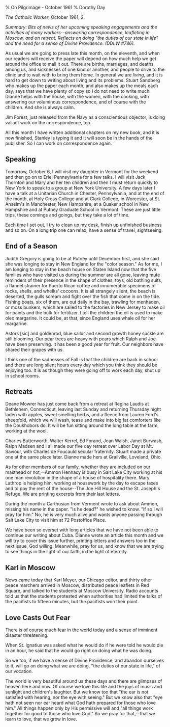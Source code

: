 % On Pilgrimage - October 1961
% Dorothy Day

*The Catholic Worker*, October 1961, 2.

*Summary: Bits of news of her upcoming speaking engagements and the
activities of many workers--answering correspondence, leafleting in
Moscow, and on retreat. Reflects on doing "the duties of our state in
life" and the need for a sense of Divine Providence. (DDLW \#786).*

As usual we are going to press late this month, on the eleventh, and
when our readers will receive the paper will depend on how much help we
get around the office to mail it out. There are births, marriages, and
deaths among us, and sicknesses of one kind or another, and people to
drive to the clinic and to wait with to bring them home. In general we
are *living*, and it is hard to get down to writing about living and its
problems. Stuart Sandberg who makes up the paper each month, and also
makes up the meals each day, says that we have plenty of copy so I do
not need to write much. Dianne helps with the house, with the women,
with the cooking, with answering our voluminous correspondence, and of
course with the children. And she is always calm.

Jim Forest, just released from the Navy as a conscientious objector, is
doing valiant work on the correspondence, too.

All this month I have written additional chapters on my new book, and it
is now finished, Stanley is typing it and it will soon be in the hands
of the publisher. So I can work on correspondence again.

Speaking
--------

Tomorrow, October 6, I will visit my daughter in Vermont for the weekend
and then go on to Erie, Pennsylvania for a few talks. I will visit Jack
Thornton and Mary and her ten children and then I must return quickly to
New York to speak to a group at New York University. A few days later I
have a talk at a Unitarian Church in Chester, Pennsylvania, and at the
end of the month, at Holy Cross College and at Clark College, in
Worcester, at St. Anselm's in Manchester, New Hampshire, at a Quaker
school in New Hampshire and at Putney Graduate School in Vermont. These
are just little trips, these comings and goings, but they take a lot of
time.

Each time I set out, I try to clean up my desk, finish up unfinished
business and so on. On a long trip one can relax, have a sense of
travel, sightseeing.

End of a Season
---------------

Judith Gregory is going to be at Putney until December first, and she
said she was longing to stay in New England for the "color season." As
for me, I am longing to stay in the beach house on Staten Island now
that the five families who have visited us during the summer are all
gone, leaving mute reminders of their presence in the shape of clothes,
toys, old bathing suits, a flannel strainer for Puerto Rican coffee and
innumerable specimens of rocks, shells, and whelks' cocoons. It is all
strangely silent, the beach is deserted, the gulls scream and fight over
the fish that come in on the tide. Fishing boats, six of them, are out
daily in the bay, trawling for menhaden, or moss bunkers, which are
sailed to the factories in New Jersey to make oil for paints and the
bulk for fertilizer. I tell the children the oil is used to make oleo
margarine. It could be, at that, since England uses whale oil for her
margarine.

Astors [sic] and goldenrod, blue sailor and second growth honey suckle
are still blooming. Our pear trees are heavy with pears which Ralph and
Joe have been preserving. It has been a good year for fruit. Our
neighbors have shared their grapes with us.

I think one of the sadnesses of Fall is that the children are back in
school and there are long silent hours every day which you think they
should be enjoying too. It is as though they were going off to work each
day, shut up in school rooms.

Retreats
--------

Deane Mowrer has just come back from a retreat at Regina Laudis at
Bethlehem, Connecticut, leaving last Sunday and returning Thursday night
laden with apples, sweet smelling herbs, and a fleece from Lauren Ford's
sheepfold, which we will wash, tease and make into big fat comforters
like the Doukhobors do. It will be fun sitting around the long table at
the farm, working at the wool.

Charles Butterworth, Walter Kerrel, Ed Forand, Jean Walsh, Janet
Burwash, Ralph Madsen and I all made our five day retreat over Labor Day
at Mt. Saviour, with Charles de Foucauld secular fraternity. Stuart made
a private one at the same place later. Dianne made hers at Grailville,
Loveland, Ohio.

As for other members of our family, whether they are included on our
masthead or not,--Ammon Hennacy is busy in Salt Lake City working at his
one man revolution in the shape of a house of hospitality there. Mary
Lathrop is helping him, working at housework by the day to escape taxes
and to pay the rent of the house--The Joe Hill House and the St.
Joseph's Refuge. We are printing excerpts from their last letters.

During the month a Carthusian from Vermont wrote to ask about Ammon,
missing his name in the paper. "Is he dead?" he wished to know. "If so I
will pray for him." No, he is very much alive and wants anyone passing
through Salt Lake City to visit him at 72 Postoffice Place.

We have been so overset with long articles that we have not been able to
continue our writing about Cuba. Dianne wrote an article this month and
we will try to cover this issue further, printing letters and answers
too in the next issue, God willing. Meanwhile, pray for us, and know
that we are trying to see things in the light of our faith, in the light
of eternity.

Karl in Moscow
--------------

News came today that Karl Meyer, our Chicago editor, and thirty other
peace marchers arrived in Moscow, distributed peace leaflets in Red
Square, and talked to the students at Moscow University. Radio accounts
told us that the students protested when authorities had limited the
talks of the pacifists to fifteen minutes, but the pacifists won their
point.

Love Casts Out Fear
-------------------

There is of course much fear in the world today and a sense of imminent
disaster threatening.

When St. Ignatius was asked what he would do if he were told he would
die in an hour, he said that he would go right on doing what he was
doing.

So we too, if we have a sense of Divine Providence, and abandon
ourselves to it, will go on doing what we are doing, "the duties of our
state in life," of our vocation.

The world is very beautiful around us these days and there are glimpses
of heaven here and now. Of course we love this life and the joys of
music and sunlight and children's laughter. But we know too that "the
ear is not satisfied with hearing, nor the eye with seeing." But we know
also that "eye hath not seen nor ear heard what God hath prepared for
those who love him." All things happen only by His permissive will and
"all things work together for good to those who love God." So we pray
for that,--that we learn to love, that we grow in love.
